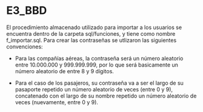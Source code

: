 # E3_BBD

El procedimiento almacenado utilizado para importar a los usuarios se encuentra dentro de la carpeta sql/funciones, y
tiene como nombre f_importar.sql. Para crear las contraseñas se utlizaron las siguientes convenciones:

* Para las compañías aéreas, la contraseña será un número aleatorio entre 10.000.000 y 999.999.999, por lo que será
basicamente un número aleatorio de entre 8 y 9 dígitos.

* Para el caso de los pasajeros, su contraseña va a ser el largo de su pasaporte repetido un número aleatorio de veces (entre 0 y 9), concatenado con el largo de su nombre repetido un número aleatorio de veces (nuevamente, entre 0 y 9).